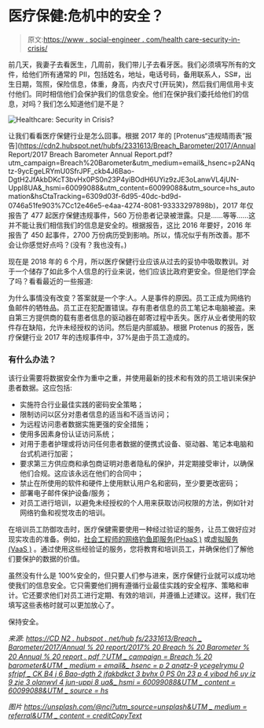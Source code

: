 # 医疗保健:危机中的安全？

> 原文:[https://www . social-engineer . com/health care-security-in-crisis/](https://www.social-engineer.com/healthcare-security-in-crisis/)

前几天，我妻子去看医生，几周前，我们带儿子去看牙医。我们必须填写所有的文件，给他们所有通常的 PII，包括姓名，地址，电话号码，备用联系人，SS#，出生日期，驾照，保险信息，体重，身高，内衣尺寸(开玩笑)，然后我们用信用卡支付他们。同时相信他们会保护我们的信息安全。他们在保护我们委托给他们的信息，对吗？我们怎么知道他们是不是？

![Healthcare: Security in Crisis?](../Images/9523c95e6de5f4dda67fa4181ddf772f.png "Healthcare: Security in Crisis?")

让我们看看医疗保健行业是怎么回事。根据 2017 年的 [Protenus“违规晴雨表”报告](https://cdn2.hubspot.net/hubfs/2331613/Breach_Barometer/2017/Annual Report/2017 Breach Barometer Annual Report.pdf?utm_campaign=Breach%20Barometer&utm_medium=email&_hsenc=p2ANqtz-9ycEgeLRYmU0SfrJPF_ckb4J6Bao-DgtH2JfAkbDKcT3bvHx0PS0n23P4yiBOdH6UYiz9zJE3oLanwVL4jUN-UppI8UA&_hsmi=60099088&utm_content=60099088&utm_source=hs_automation&hsCtaTracking=6309d03f-6d95-40dc-bd9d-0746a51fe903%7Cc12e46e5-e4aa-4274-8081-93333297898b)，2017 年仅报告了 477 起医疗保健违规事件，560 万份患者记录被泄露。只是……等等……这并不能让我们相信我们的信息是安全的。根据报告，这比 2016 年要好，2016 年报告了 450 起事件，2700 万份病历受到影响。所以，情况似乎有所改善。那不会让你感觉好点吗？(没有？我也没有。)

现在是 2018 年的 6 个月，所以医疗保健行业应该从过去的妥协中吸取教训。对于一个储存了如此多个人信息的行业来说，他们应该比政府更安全。但是他们学会了吗？看看最近的一些报道:

为什么事情没有改变？答案就是一个字:人。人是事件的原因。员工正成为网络钓鱼邮件的牺牲品。员工正在犯配置错误。存有患者信息的员工笔记本电脑被盗。来自第三方提供商的载有患者信息的驱动器在邮寄过程中丢失。医疗从业者使用的软件存在缺陷，允许未经授权的访问。然后是内部威胁。根据 Protenus 的报告，医疗保健行业 2017 年的违规事件中，37%是由于员工造成的。

### 有什么办法？

该行业需要将数据安全作为重中之重，并使用最新的技术和有效的员工培训来保护患者数据。这应包括:

*   实施符合行业最佳实践的密码安全策略；
*   限制访问以区分对患者信息的适当和不适当访问；
*   为远程访问患者数据实施更强的安全措施；
*   使用多因素身份认证访问系统；
*   对用于患者护理或将访问任何患者数据的便携式设备、驱动器、笔记本电脑和台式机进行加密；
*   要求第三方供应商和承包商证明对患者隐私的保护，并定期接受审计，以确保他们合规。这应该永远在他们的合同中；
*   禁止在所使用的软件和硬件上使用默认用户名和密码，至少要更改密码；
*   部署电子邮件保护设备/服务；
*   对员工进行培训，以避免未经授权的个人用来获取访问权限的方法，例如针对网络钓鱼和视觉攻击的培训。

在培训员工防御攻击时，医疗保健需要使用一种经过验证的服务，让员工做好应对现实攻击的准备。例如，[社会工程师的网络钓鱼即服务(PHaaS )](https://www.social-engineer.com/services/phishing-as-a-service-phaas/) 或[虚拟服务(VaaS )](https://www.social-engineer.com/services/vishing-service/) 。通过使用这些经验证的服务，您将教育和培训员工，并确保他们了解他们要保护的数据的价值。

虽然没有什么是 100%安全的，但只要人们参与进来，医疗保健行业就可以成功地使我们的信息安全。它只需要他们拥有遵循行业最佳实践的安全程序、策略和审计。它还要求他们对员工进行定期、有效的培训，并遵循上述建议。这样，我们在填写这些表格时就可以更加放心了。

保持安全。

*来源:*
*[https://CD N2 . hubspot . net/hub fs/2331613/Breach _ Barometer/2017/Annual % 20 report/2017% 20 Breach % 20 Barometer % 20 Annual % 20 report . pdf？UTM _ campaign = Breach % 20 barometer&UTM _ medium = email&_ hsenc = p 2 anqtz-9 ycegelrymu 0 sfrjpf _ CK B4 j 6 Bao-dgth 2 jfakbdkct 3 bvhx 0 PS 0n 23 p 4 yibod h6 uy iz 9 zje 3 olanwvl 4 jun-uppi 8 ua&_ hsmi = 60099088&UTM _ content = 60099088&UTM _ source = hs](https://cdn2.hubspot.net/hubfs/2331613/Breach_Barometer/2017/Annual%20Report/2017%20Breach%20Barometer%20Annual%20Report.pdf?utm_campaign=Breach%20Barometer&utm_medium=email&_hsenc=p2ANqtz-9ycEgeLRYmU0SfrJPF_ckb4J6Bao-DgtH2JfAkbDKcT3bvHx0PS0n23P4yiBOdH6UYiz9zJE3oLanwVL4jUN-UppI8UA&_hsmi=60099088&utm_content=60099088&utm_source=hs_automation&hsCtaTracking=6309d03f-6d95-40dc-bd9d-0746a51fe903%7Cc12e46e5-e4aa-4274-8081-93333297898b)*

*图片*
*[https://unsplash.com/@nci?utm_source=unsplash&UTM _ medium = referral&UTM _ content = creditCopyText](https://unsplash.com/@nci?utm_source=unsplash&utm_medium=referral&utm_content=creditCopyText)*